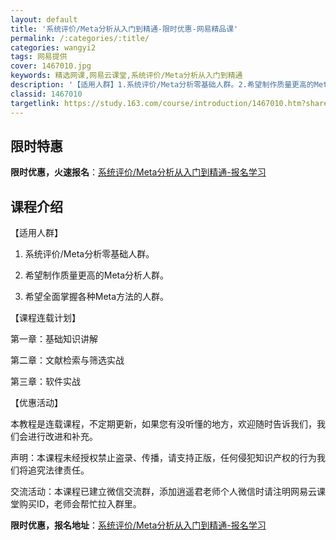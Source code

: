 ```yaml
---
layout: default
title: '系统评价/Meta分析从入门到精通-限时优惠-网易精品课'
permalink: /:categories/:title/
categories: wangyi2
tags: 网易提供
cover: 1467010.jpg
keywords: 精选网课,网易云课堂,系统评价/Meta分析从入门到精通
description: '【适用人群】1.系统评价/Meta分析零基础人群。2.希望制作质量更高的Meta分析人群。3.希望全面掌握各种Meta方'
classid: 1467010
targetlink: https://study.163.com/course/introduction/1467010.htm?share=1&shareId=1025206652&utm_campaign=share&utm_medium=iphoneShare&utm_source=&utm_u=1025206652
---
```


## 限时特惠

**限时优惠，火速报名**：[系统评价/Meta分析从入门到精通-报名学习](https://study.163.com/course/introduction/1467010.htm?share=1&shareId=1025206652&utm_campaign=share&utm_medium=iphoneShare&utm_source=&utm_u=1025206652)

## 课程介绍

【适用人群】

1. 系统评价/Meta分析零基础人群。

2. 希望制作质量更高的Meta分析人群。

3. 希望全面掌握各种Meta方法的人群。

【课程连载计划】

第一章：基础知识讲解 

第二章：文献检索与筛选实战

第三章：软件实战

【优惠活动】

本教程是连载课程，不定期更新，如果您有没听懂的地方，欢迎随时告诉我们，我们会进行改进和补充。

声明：本课程未经授权禁止盗录、传播，请支持正版，任何侵犯知识产权的行为我们将追究法律责任。

交流活动：本课程已建立微信交流群，添加逍遥君老师个人微信时请注明网易云课堂购买ID，老师会帮忙拉入群里。

**限时优惠，报名地址**：[系统评价/Meta分析从入门到精通-报名学习](https://study.163.com/course/introduction/1467010.htm?share=1&shareId=1025206652&utm_campaign=share&utm_medium=iphoneShare&utm_source=&utm_u=1025206652)

